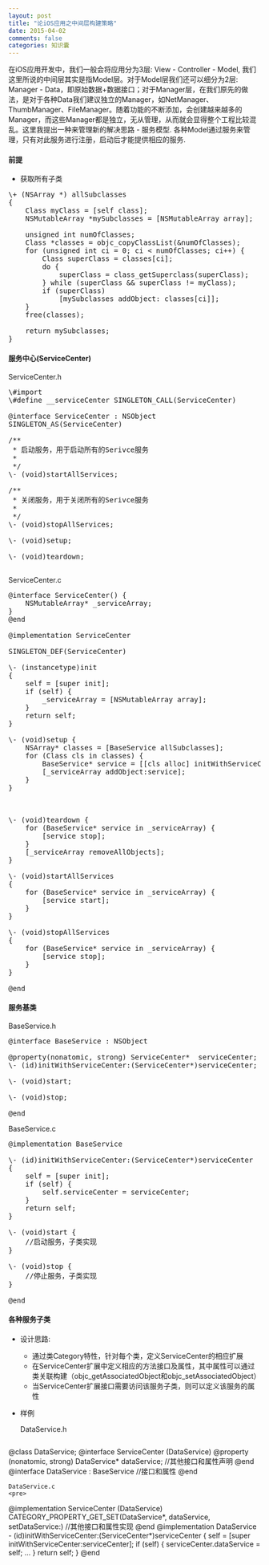 ```yaml
---
layout: post
title: "论iOS应用之中间层构建策略"
date: 2015-04-02
comments: false
categories: 知识囊
---
```

在iOS应用开发中，我们一般会将应用分为3层: View - Controller - Model, 我们这里所说的中间层其实是指Model层。对于Model层我们还可以细分为2层: Manager - Data，即原始数据+数据接口；对于Manager层，在我们原先的做法，是对于各种Data我们建议独立的Manager，如NetManager、ThumbManager、FileManager。随着功能的不断添加，会创建越来越多的Manager，而这些Manager都是独立，无从管理，从而就会显得整个工程比较混乱。这里我提出一种来管理新的解决思路 - 服务模型. 各种Model通过服务来管理，只有对此服务进行注册，启动后才能提供相应的服务.

#### 前提
* 获取所有子类
<pre>
\+ (NSArray *) allSubclasses
{
    Class myClass = [self class];
    NSMutableArray *mySubclasses = [NSMutableArray array];
    
    unsigned int numOfClasses;
    Class *classes = objc_copyClassList(&numOfClasses);
    for (unsigned int ci = 0; ci < numOfClasses; ci++) {
        Class superClass = classes[ci];
        do {
            superClass = class_getSuperclass(superClass);
        } while (superClass && superClass != myClass);
        if (superClass)
            [mySubclasses addObject: classes[ci]];
    }
    free(classes);
    
    return mySubclasses;
}
</pre>

#### 服务中心(ServiceCenter)
ServiceCenter.h
<pre>
\#import <Foundation/Foundation.h>
\#define __serviceCenter SINGLETON_CALL(ServiceCenter)

@interface ServiceCenter : NSObject
SINGLETON_AS(ServiceCenter)

/**
 * 启动服务，用于启动所有的Serivce服务
 *
 */
\- (void)startAllServices;

/**
 * 关闭服务，用于关闭所有的Serivce服务
 *
 */
\- (void)stopAllServices;

\- (void)setup;

\- (void)teardown;

</pre>
ServiceCenter.c
<pre>
@interface ServiceCenter() {
    NSMutableArray* _serviceArray;
}
@end

@implementation ServiceCenter

SINGLETON_DEF(ServiceCenter)

\- (instancetype)init
{
    self = [super init];
    if (self) {
        _serviceArray = [NSMutableArray array];
    }
    return self;
}

\- (void)setup {
    NSArray* classes = [BaseService allSubclasses];
    for (Class cls in classes) {
        BaseService* service = [[cls alloc] initWithServiceCenter:self];
        [_serviceArray addObject:service];
    }
}



\- (void)teardown {
    for (BaseService* service in _serviceArray) {
        [service stop];
    }
    [_serviceArray removeAllObjects];
}

\- (void)startAllServices
{
    for (BaseService* service in _serviceArray) {
        [service start];
    }
}

\- (void)stopAllServices
{
    for (BaseService* service in _serviceArray) {
        [service stop];
    }
}

@end
</pre>

#### 服务基类
BaseService.h
<pre>
@interface BaseService : NSObject

@property(nonatomic, strong) ServiceCenter*  serviceCenter;
\- (id)initWithServiceCenter:(ServiceCenter*)serviceCenter;

\- (void)start;

\- (void)stop;

@end
</pre>
BaseService.c
<pre>
@implementation BaseService

\- (id)initWithServiceCenter:(ServiceCenter*)serviceCenter
{
    self = [super init];
    if (self) {
        self.serviceCenter = serviceCenter;
    }
    return self;
}

\- (void)start {
    //启动服务，子类实现
}

\- (void)stop {
    //停止服务，子类实现
}

@end
</pre>

#### 各种服务子类
* 设计思路:
	* 通过类Category特性，针对每个类，定义ServiceCenter的相应扩展
	* 在ServiceCenter扩展中定义相应的方法接口及属性，其中属性可以通过类关联构建（objc_getAssociatedObject和objc_setAssociatedObject） 
	* 当ServiceCenter扩展接口需要访问该服务子类，则可以定义该服务的属性
* 样例

	DataService.h
	<pre>
@class DataService;
@interface ServiceCenter (DataService)
@property (nonatomic, strong) DataService* dataService;
//其他接口和属性声明
@end
@interface DataService : BaseService
//接口和属性
@end
</pre>

	DataService.c
	<pre>
@implementation ServiceCenter (DataService)
CATEGORY_PROPERTY_GET_SET(DataService*, dataService, setDataService:)
//其他接口和属性实现
@end
@implementation DataService
\- (id)initWithServiceCenter:(ServiceCenter*)serviceCenter {
    self = [super initWithServiceCenter:serviceCenter];
    if (self) {
        serviceCenter.dataService = self;
		...
    }
    return self;
}
@end
</pre>